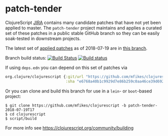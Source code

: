 # patch-tender
ClojureScript [JIRA](https://dev.clojure.org/jira/browse/CLJS) contains many candidate patches that have not yet been applied to master.
The `patch-tender` project maintains and applies a curated set of these patches in a public stable GitHub branch so they can be easily soak-tested in downstream projects.

The latest set of [applied patches](https://github.com/clojure/clojurescript/compare/master...mfikes:patch-tender-2018-07-19T17) as of 2018-07-19 are in [this branch](https://github.com/mfikes/clojurescript/commits/patch-tender-2018-07-19T17).

Branch build status: [![Build Status](https://travis-ci.org/mfikes/clojurescript.svg?branch=patch-tender-2018-07-19T17)](https://travis-ci.org/mfikes/clojurescript) [![Build status](https://ci.appveyor.com/api/projects/status/oggs1yydb8c2t6pa/branch/patch-tender-2018-07-19T17?svg=true)](https://ci.appveyor.com/project/mfikes/clojurescript/branch/patch-tender-2018-07-19T17)

If using `deps.edn` you can depend on this set of patches via
```clojure
org.clojure/clojurescript {:git/url "https://github.com/mfikes/clojurescript"
                           :sha "e6768a40b1c9929d7e86b259c0aa46ce39d69235"} 
```

Or you can clone and build this branch for use in a `lein`- or `boot`-based project:

```
$ git clone https://github.com/mfikes/clojurescript -b patch-tender-2018-07-19T17
$ cd clojurescript
$ script/build
```
For more info see https://clojurescript.org/community/building